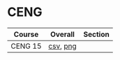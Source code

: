 # CENG

| Course | Overall | Section |
| ------ | ------- | ------- |
| CENG 15 | [csv](https://github.com/UCSD-Historical-Enrollment-Data/2024Summer2/blob/main/overall/CENG%2015.csv), [png](https://raw.githubusercontent.com/UCSD-Historical-Enrollment-Data/2024Summer2/main/plot_overall/CENG%2015.png) |  |
